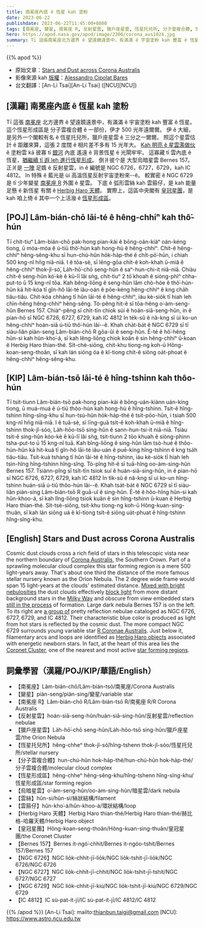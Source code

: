 ```yaml
---
title: 南冕座內底 ê 恆星 kah 塗粉
date: 2023-06-22
publishdate: 2023-06-22T11:45:00+0800
tags: [南冕座, 變星, 南冕座 R, 反射星雲, 獵戶座星雲, 恆星托兒所, 分子雲複合體, 恆星形成區, 烏暗星雲, Bernes 157, NGC 6726, NGC 6727, NGC 6729, IC 4812, Herbig Haro 天體, 皇冠星團, 雲絲, 雲箍仔]
hero: https://apod.nasa.gov/apod/image/2306/corona_aus1024.jpg
summary: Tī 這張南冕座北方邊界 ê 望遠鏡遠景中，有滿滿 ê 宇宙塗粉 kah 豐富 ê 恆星。
---
```


{{% apod %}}

- 原始文章：[Stars and Dust across Corona Australis](https://apod.nasa.gov/apod/ap230622.html)
- 影像來源 kah [版權][copyright]：[Alessandro Cipolat Bares](https://www.juzaphoto.com/galleria.php?cat=6&srt=mcommento&show=1&tempo=&l=it)
- 台文翻譯：[An-Li Tsai][An-Li Tsai] ([NCU][NCU])

## [漢羅] 南冕座內底 ê 恆星 kah 塗粉
Tī 這張 [南冕座][Corona Australis] 北方邊界 ê 望遠鏡遠景中，有滿滿 ê 宇宙塗粉 kah 豐富 ê 恆星。
這个恆星形成區是 分子雲複合體 ê 一部份，伊才 500 光年遠爾爾。
伊 ê 大細，是另外一个閣較有名 ê 恆星托兒所，獵戶座星雲 ê 三分之一爾爾。
照這个星雲估計 ê 距離來算，這張 2 度闊 ê 相片差不多有 15 光年大。
[Kah 明亮 ê 星雲濫做伙][Mixed with bright nebulosities] ê 塗粉雲 kā 彼寡 tī [銀河][Milky Way] 內底 遙遠 ê 背景恆星 ê 光閘牢牢。
這寡藏 tī 雲內底 ê 恆星，[猶繼續 tī 遐 leh 進行恆星形成][still in the process]。
倒爿彼个是 大型烏暗星雲 Bernes 157。
正爿是 [一陣][a group of] 足媠 ê 反射星雲，in ê 編號是 NGC 6726，6727，6729，kah IC 4812。
In 特殊 ê 藍光是 ùi 高溫恆星反射宇宙塗粉來--ê。
較實密 ê NGC 6729 是 tī 少年變星 [南冕座 R][R Coronae Australis] 外圍 ê 星雲。
下底 ê 弧形雲絲 kah 雲箍仔，是 kah 能量足懸 ê 新恆星 有關 ê [Herbig Haro 天體][Herbig Haro objects]。
實際上，這區中央閣有 [皇冠星團][Coronet Cluster]，是 kah 咱上倚 ê 其中一个上活潑 ê [恆星形成區][star forming regions]。

## [POJ] Lâm-bián-chō lāi-té ê hêng-chhiⁿ kah thô͘-hún
Tī chit-tiuⁿ Lâm-bián-chō pak-hong pian-kài ê bōng-oán-kiàⁿ oán-kéng tiong, ū móa-móa ê ú-tiū thô͘-hún kah hong-hù ê hêng-chhiⁿ.
Chit-ê hêng-chhiⁿ hêng-sêng-khu sī hun-chú-hûn ho̍k-ha̍p-thé ê chi̍t-pō͘-hūn, i chiah 500 kng-nî hn̄g niā-niā.
I ê tōa-sè, sī lēng-gōa chi̍t-ê koh-khah ū-miâ ê hêng-chhiⁿ thok-jî-só͘, La̍h-hō͘-chō seng-hûn ê saⁿ-hun-chi-it niā-niā.
Chiàu chit-ê seng-hûn kó͘-kè ê kū-lī lâi sǹg, chit-tiuⁿ 2 tō͘ khoah ê siòng-phìⁿ chha-put-to ū 15 kng-nî tōa.
Kah bêng-liōng ê seng-hûn lām chò-hóe ê thô͘-hún-hûn kā hit-kóa tī gîn-hô lāi-té iâu-oán ê pōe-kéng hêng-chhiⁿ ê kng cha̍h tiâu-tiâu.
Chit-kóa chhàng tī hûn lāi-té ê hêng-chhiⁿ, iáu kè-sio̍k tī hiah leh chìn-hêng hêng-chhiⁿ hêng-sêng.
Tò-pêng hit-ê sī tōa-hêng o͘-àm-seng-hûn Bernes 157.
Chiàⁿ-pêng sī chi̍t-tīn chiok súi ê hoán-siā-seng-hûn, in ê pian-hō sī NGC 6726, 6727, 6729, kah IC 4812
In te̍k-sû ê nâ-kng sī ùi ko-un hêng-chhiⁿ hoán-siā ú-tiū thô͘-hún lâi--ê.
Khah cha̍t-ba̍t ê NGC 6729 sī tī siàu-liân piàn-seng Lâm-bián-chō R gōa-ûi ê seng-hûn.
Ē-té ê hô͘-hêng hûn-si kah hûn-kho͘-á, sī kah lêng-liōng chiok koân ê sin hêng-chhiⁿ ū-koan ê Herbig Haro thian-thé.
Si̍t-chè-siōng, chit-khu tiong-ng koh-ū Hông-koan-seng-thoân, sī kah lán siōng óa ê kî-tiong chi̍t-ê siōng oa̍t-phoat ê hêng-chhiⁿ hêng-sêng-khu.

## [KIP] Lâm-bián-tsō lāi-té ê hîng-tshinn kah thôo-hún
Tī tsit-tiunn Lâm-bián-tsō pak-hong pian-kài ê bōng-uán-kiànn uán-kíng tiong, ū muá-muá ê ú-tiū thôo-hún kah hong-hù ê hîng-tshinn.
Tsit-ê hîng-tshinn hîng-sîng-khu sī hun-tsú-hûn ho̍k-ha̍p-thé ê tsi̍t-pōo-hūn, i tsiah 500 kng-nî hn̄g niā-niā.
I ê tuā-sè, sī līng-guā tsi̍t-ê koh-khah ū-miâ ê hîng-tshinn thok-jî-sóo, La̍h-hōo-tsō sing-hûn ê sann-hun-tsi-it niā-niā.
Tsiàu tsit-ê sing-hûn kóo-kè ê kū-lī lâi sǹg, tsit-tiunn 2 tōo khuah ê siòng-phìnn tsha-put-to ū 15 kng-nî tuā.
Kah bîng-liōng ê sing-hûn lām tsò-hué ê thôo-hún-hûn kā hit-kuá tī gîn-hô lāi-té iâu-uán ê puē-kíng hîng-tshinn ê kng tsa̍h tiâu-tiâu.
Tsit-kuá tshàng tī hûn lāi-té ê hîng-tshinn, iáu kè-sio̍k tī hiah leh tsìn-hîng hîng-tshinn hîng-sîng.
Tò-pîng hit-ê sī tuā-hîng oo-àm-sing-hûn Bernes 157.
Tsiànn-pîng sī tsi̍t-tīn tsiok suí ê huán-siā-sing-hûn, in ê pian-hō sī NGC 6726, 6727, 6729, kah IC 4812
In ti̍k-sû ê nâ-kng sī uì ko-un hîng-tshinn huán-siā ú-tiū thôo-hún lâi--ê.
Khah tsa̍t-ba̍t ê NGC 6729 sī tī siàu-liân piàn-sing Lâm-bián-tsō R guā-uî ê sing-hûn.
Ē-té ê hôo-hîng hûn-si kah hûn-khoo-á, sī kah lîng-liōng tsiok kuân ê sin hîng-tshinn ū-kuan ê Herbig Haro thian-thé.
Si̍t-tsè-siōng, tsit-khu tiong-ng koh-ū Hông-kuan-sing-thuân, sī kah lán siōng uá ê kî-tiong tsi̍t-ê siōng ua̍t-phuat ê hîng-tshinn hîng-sîng-khu.

## [English] Stars and Dust across Corona Australis
Cosmic dust clouds cross a rich field of stars in this telescopic vista near the northern boundary of [Corona Australis][Corona Australis], the Southern Crown.
Part of a sprawling molecular cloud complex this star forming region is a mere 500 light-years away.
That's about one third the distance of the more famous stellar nursery known as the Orion Nebula.
The 2 degree wide frame would span 15 light-years at the clouds' estimated distance.
[Mixed with bright nebulosities][Mixed with bright nebulosities] the dust clouds effectively [block light][block light] from more distant background stars in the [Milky Way][Milky Way] and obscure from view embedded stars [still in the process][still in the process] of formation.
Large dark nebula Bernes 157 is on the left.
To its right are [a group of][a group of] pretty reflection nebulae cataloged as NGC 6726, 6727, 6729, and IC 4812.
Their characteristic blue color is produced as light from hot stars is reflected by the cosmic dust.
The more compact NGC 6729 surrounds young variable star [R Coronae Australis][R Coronae Australis].
Just below it, filamentary arcs and loops are identified as [Herbig Haro objects][Herbig Haro objects] associated with energetic newborn stars.
In fact, at the heart of this area lies the [Coronet Cluster][Coronet Cluster], one of the nearest and most active [star forming regions][star forming regions].

## 詞彙學習（漢羅/POJ/KIP/華語/English）
- 【南冕座】Lâm-bián-chō/Lâm-bián-tsō/南冕座/Corona Australis
- 【變星】piàn-seng/piàn-sing/變星/variable star
- 【南冕座 R】Lâm-bián-chō R/Lâm-bián-tsō R/南冕座 R/R Corona Australis
- 【反射星雲】hoán-siā-seng-hûn/huán-siā-sing-hûn/反射星雲/reflection nebulae
- 【獵戶座星雲】La̍h-hō͘-chō seng-hûn/La̍h-hōo-tsō sing-hûn/獵戶座星雲/the Orion Nebula
- 【恆星托兒所】hêng-chheⁿ thok-jî-só͘/hîng-tshenn thok-jî-sóo/恆星托兒所/stellar nursery
- 【分子雲複合體】hun-chú-hûn hok-ha̍p-thé/hun-chú-hûn hok-ha̍p-thé/分子雲複合體/molecular cloud complex
- 【恆星形成區】hêng-chheⁿ hêng-sêng-khu/hîng-tshenn hîng-sîng-khu/恆星形成區/star forming region
- 【烏暗星雲】o͘-àm-seng-hûn/oo-àm-sing-hûn/暗星雲/dark nebula
- 【雲絲】hûn-si/hûn-si/絲狀結構/filament
- 【雲箍仔】hûn-kho͘-á/hûn-khoo-á/環狀結構/loop
- 【Herbig Haro 天體】Herbig Haro thian-thé/Herbig Haro thian-thé/赫比格-哈羅天體/Herbig Haro object
- 【皇冠星團】Hông-koan-seng-thoân/Hông-kuan-sing-thuân/皇冠星團/the Coronet Cluster
- 【Bernes 157】Bernes it-ngó͘-chhit/Bernes it-ngóo-tshit/Bernes 157/Bernes 157
- 【NGC 6726】NGC lio̍k-chhit-jī-lio̍k/NGC lio̍k-tshit-jī-lio̍k/NGC 6726/NGC 6726
- 【NGC 6727】NGC lio̍k-chhit-jī-chhit/NGC lio̍k-tshit-jī-tshit/NGC 6727/NGC 6727
- 【NGC 6729】NGC lio̍k-chhit-jī-kiú/NGC lio̍k-tshit-jī-kiú/NGC 6729/NGC 6729
- 【IC 4812】IC sù-pat-it-jī/IC sù-pat-it-jī/IC 4812/IC 4812

{{% /apod %}}
[An-Li Tsai]: mailto:thianbun.taigi@gmail.com
[NCU]: https://www.astro.ncu.edu.tw

[copyright]: https://apod.nasa.gov/apod/fap/lib/about_apod.html#srapply
[License]: https://creativecommons.org/licenses/by/2.0/

[Corona Australis]:http://www.botproductions.com/stellar/corona_australis.html
[Mixed with bright nebulosities]:https://ui.adsabs.harvard.edu/abs/1977A%26AS...29...65B/abstract
[block light]:https://apod.nasa.gov/apod/ap090425.html
[Milky Way]:http://members.nova.org/~sol/chview/chv5.htm
[still in the process]:http://arxiv.org/abs/1211.6945
[a group of]:https://apod.nasa.gov/apod/image/0407/ngc6726_wide_tanlbl1.jpg
[R Coronae Australis]:http://www.solstation.com/stars/r-coraus.htm
[Herbig Haro objects]:https://apod.nasa.gov/apod/ap111027.html
[Coronet Cluster]:https://chandra.harvard.edu/photo/2007/coronet/
[star forming regions]:https://ui.adsabs.harvard.edu/abs/2008hsf2.book..735N/abstract
